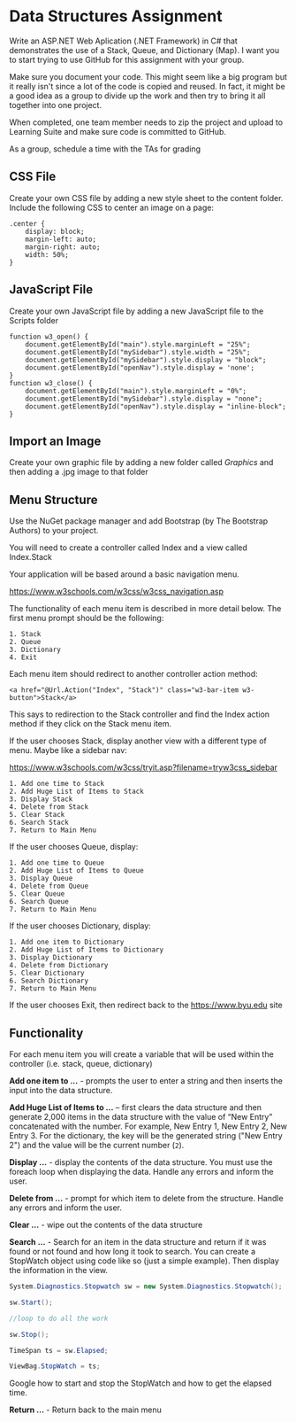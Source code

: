 # Data Structures Assignment

Write an ASP.NET Web Aplication (.NET Framework) in C# that demonstrates the use of a Stack, Queue, and Dictionary (Map). I want you to start trying to use GitHub for this assignment with your group.

Make sure you document your code. This might seem like a big program but it really isn't since a lot of the code is copied and reused. In fact, it might be a good idea as a group to divide up the work and then try to bring it all together into one project.

When completed, one team member needs to zip the project and upload to Learning Suite and make sure code is committed to GitHub.

As a group, schedule a time with the TAs for grading

## CSS File

Create your own CSS file by adding a new style sheet to the content folder. Include the following CSS to center an image on a page:

```
.center {
    display: block;
    margin-left: auto;
    margin-right: auto;
    width: 50%;
}
```

## JavaScript File

Create your own JavaScript file by adding a new JavaScript file to the Scripts folder

```
function w3_open() {
    document.getElementById("main").style.marginLeft = "25%";
    document.getElementById("mySidebar").style.width = "25%";
    document.getElementById("mySidebar").style.display = "block";
    document.getElementById("openNav").style.display = 'none';
}
function w3_close() {
    document.getElementById("main").style.marginLeft = "0%";
    document.getElementById("mySidebar").style.display = "none";
    document.getElementById("openNav").style.display = "inline-block";
}
```

## Import an Image

Create your own graphic file by adding a new folder called *Graphics* and then adding a .jpg image to that folder


## Menu Structure

Use the NuGet package manager and add Bootstrap (by The Bootstrap Authors) to your project. 

You will need to create a controller called Index and a view called Index.Stack

Your application will be based around a basic navigation menu. 

https://www.w3schools.com/w3css/w3css_navigation.asp

The functionality of each menu item is described in more detail below. The first menu prompt should be the following:

```
1. Stack
2. Queue
3. Dictionary
4. Exit
```

Each menu item should redirect to another controller action method:

```
<a href="@Url.Action("Index", "Stack")" class="w3-bar-item w3-button">Stack</a>
```

This says to redirection to the Stack controller and find the Index action method if they click on the Stack menu item.


If the user chooses Stack, display another view with a different type of menu. Maybe like a sidebar nav:

https://www.w3schools.com/w3css/tryit.asp?filename=tryw3css_sidebar



```
1. Add one time to Stack
2. Add Huge List of Items to Stack
3. Display Stack
4. Delete from Stack
5. Clear Stack
6. Search Stack
7. Return to Main Menu
```

If the user chooses Queue, display:

```
1. Add one time to Queue
2. Add Huge List of Items to Queue
3. Display Queue
4. Delete from Queue
5. Clear Queue
6. Search Queue
7. Return to Main Menu
```

If the user chooses Dictionary, display:

```
1. Add one item to Dictionary
2. Add Huge List of Items to Dictionary
3. Display Dictionary
4. Delete from Dictionary
5. Clear Dictionary
6. Search Dictionary
7. Return to Main Menu
```

If the user chooses Exit, then redirect back to the https://www.byu.edu site


## Functionality

For each menu item you will create a variable that will be used within the controller (i.e. stack, queue, dictionary)

**Add one item to ...** - prompts the user to enter a string and then inserts the input into the data structure.


**Add Huge List of Items to ...** – first clears the data structure and then generate 2,000 items in the data structure with the value of “New Entry” concatenated with the number. For example, New Entry 1, New Entry 2, New Entry 3. For the dictionary, the key will be the generated string ("New Entry 2") and the value will be the current number (`2`).


**Display ...** - display the contents of the data structure. You must use the foreach loop when displaying the data. Handle any errors and inform the user.


**Delete from ...** - prompt for which item to delete from the structure. Handle any errors and inform the user.


**Clear ...** - wipe out the contents of the data structure


**Search ...** - Search for an item in the data structure and return if it was found or not found and how long it took to search. You can create a StopWatch object using code like so (just a simple example). Then display the information in the view.

```csharp
System.Diagnostics.Stopwatch sw = new System.Diagnostics.Stopwatch();

sw.Start();

//loop to do all the work

sw.Stop();

TimeSpan ts = sw.Elapsed;

ViewBag.StopWatch = ts;
```

Google how to start and stop the StopWatch and how to get the elapsed time.

**Return ...** - Return back to the main menu
